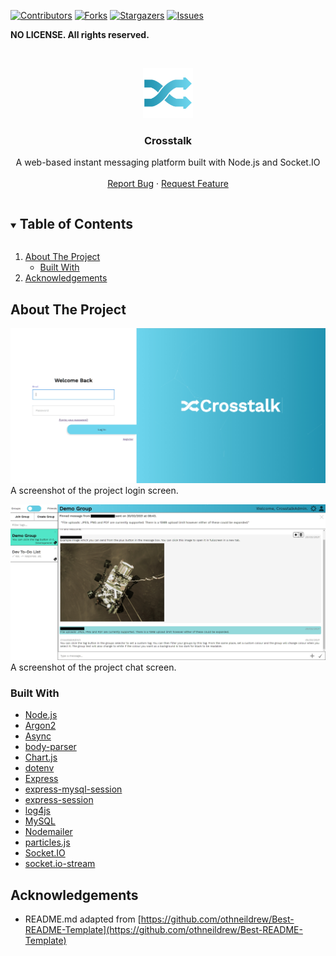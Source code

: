 <!--
*** Thanks for checking out the Best-README-Template. If you have a suggestion*** that would make this better, please fork the repo and create a pull request*** or simply open an issue with the tag "enhancement".*** Thanks again! Now go create something AMAZING! :D************ To avoid retyping too much info. Do a search and replace for the following:*** github_username, repo_name, twitter_handle, email, project_title, project_description
-->



<!-- PROJECT SHIELDS -->
<!--
*** I'm using markdown "reference style" links for readability.
*** Reference links are enclosed in brackets [ ] instead of parentheses ( ).
*** See the bottom of this document for the declaration of the reference variables
*** for contributors-url, forks-url, etc. This is an optional, concise syntax you may use.
*** https://www.markdownguide.org/basic-syntax/#reference-style-links
-->
  
[![Contributors][contributors-shield]][contributors-url]
[![Forks][forks-shield]][forks-url]
[![Stargazers][stars-shield]][stars-url]
[![Issues][issues-shield]][issues-url]

**NO LICENSE. All rights reserved.**

<!-- PROJECT LOGO -->
<br />
<p align="center">
  <a href="https://github.com/Rusty3141/Crosstalk">
    <img src="src/client/servable/img/LogoShaded.png" alt="Logo" width="80" height="80">
  </a>

  <h3 align="center">Crosstalk</h3>

  <p align="center">
    A web-based instant messaging platform built with Node.js and Socket.IO
    <br />
    <br />
    <a href="https://github.com/Rusty3141/Crosstalk/issues">Report Bug</a>
    ·
    <a href="https://github.com/Rusty3141/Crosstalk/issues">Request Feature</a>
  </p>
</p>



<!-- TABLE OF CONTENTS -->
<details open="open">
  <summary><h2 style="display: inline-block">Table of Contents</h2></summary>
  <ol>
    <li>
      <a href="#about-the-project">About The Project</a>
      <ul>
        <li><a href="#built-with">Built With</a></li>
      </ul>
    </li>
    <li><a href="#acknowledgements">Acknowledgements</a></li>
  </ol>
</details>

<!-- ABOUT THE PROJECT -->
## About The Project

![Login Screen Shot][login-screenshot]
A screenshot of the project login screen.

![Chat Screen Shot][chat-screenshot]
A screenshot of the project chat screen.

### Built With

* [Node.js](https://nodejs.org/en/)
* [Argon2](https://www.npmjs.com/package/argon2)
* [Async](https://www.npmjs.com/package/async)
* [body-parser](https://www.npmjs.com/package/body-parser)
* [Chart.js](https://www.chartjs.org/)
* [dotenv](https://www.npmjs.com/package/dotenv)
* [Express](https://www.npmjs.com/package/express)
* [express-mysql-session](https://www.npmjs.com/package/express-mysql-session)
* [express-session](https://www.npmjs.com/package/express-session)
* [log4js](https://www.npmjs.com/package/log4js)
* [MySQL](https://www.npmjs.com/package/mysql)
* [Nodemailer](https://www.npmjs.com/package/nodemailer)
* [particles.js](https://github.com/VincentGarreau/particles.js/)
* [Socket.IO](https://www.npmjs.com/package/socket.io)
* [socket.io-stream](https://www.npmjs.com/package/socket.io-stream)

<!-- ACKNOWLEDGEMENTS -->
## Acknowledgements

* README.md adapted from [https://github.com/othneildrew/Best-README-Template](https://github.com/othneildrew/Best-README-Template)

<!-- MARKDOWN LINKS & IMAGES -->
<!-- https://www.markdownguide.org/basic-syntax/#reference-style-links -->
[contributors-shield]: https://img.shields.io/github/contributors/Rusty3141/Crosstalk.svg?style=for-the-badge
[contributors-url]: https://github.com/Rusty3141/Crosstalk/graphs/contributors
[forks-shield]: https://img.shields.io/github/forks/Rusty3141/Crosstalk.svg?style=for-the-badge
[forks-url]: https://github.com/Rusty3141/Crosstalk/network/members
[stars-shield]: https://img.shields.io/github/stars/Rusty3141/Crosstalk.svg?style=for-the-badge
[stars-url]: https://github.com/Rusty3141/Crosstalk/stargazers
[issues-shield]: https://img.shields.io/github/issues/Rusty3141/Crosstalk.svg?style=for-the-badge
[issues-url]: https://github.com/Rusty3141/Crosstalk/issues
[license-shield]: https://img.shields.io/github/license/Rusty3141/Crosstalk.svg?style=for-the-badge
[license-url]: https://github.com/Rusty3141/Crosstalk/blob/main/LICENSE.txt
[login-screenshot]: https://github.com/Rusty3141/Crosstalk/blob/main/Documentation/Images/login.html.blank.png?raw=true
[chat-screenshot]: https://github.com/Rusty3141/Crosstalk/blob/main/Documentation/Images/chat.html.anon.png?raw=true
